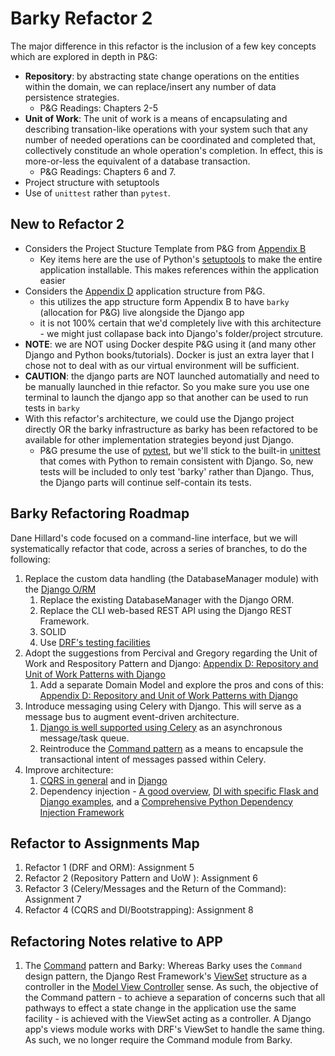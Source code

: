 # Barky Refactor 2
The major difference in this refactor is the inclusion of a few key concepts which are explored in depth in P&G:
- **Repository**: by abstracting state change operations on the entities within the domain, we can replace/insert any number of data persistence strategies.
    - P&G Readings: Chapters 2-5
- **Unit of Work**: The unit of work is a means of encapsulating and describing transation-like operations with your system such that any number of needed operations can be coordinated and completed that, collectively constitude an whole operation's completion.  In effect, this is more-or-less the equivalent of a database transaction.
    - P&G Readings: Chapters 6 and 7.
- Project structure with setuptools
- Use of `unittest` rather than `pytest`.

## New to Refactor 2
- Considers the Project Stucture Template from P&G from [Appendix B](https://www.cosmicpython.com/book/appendix_project_structure.html)
    - Key items here are the use of Python's [setuptools](https://setuptools.pypa.io/en/latest/setuptools.html) to make the entire application installable.  This makes references within the application easier
- Considers the [Appendix D](https://www.cosmicpython.com/book/appendix_django.html) application structure from P&G.
    - this utilizes the app structure form Appendix B to have `barky` (allocation for P&G) live alongside the Django app
    - it is not 100% certain that we'd completely live with this architecture - we might just collapase back into Django's folder/project strcuture.
- **NOTE**: we are NOT using Docker despite P&G using it (and many other Django and Python books/tutorials).  Docker is just an extra layer that I chose not to deal with as our virtual environment will be sufficient.
- **CAUTION**: the django parts are NOT launched automatially and need to be manually launched in thie refactor.  So you make sure you use one terminal to launch the django app so that another can be used to run tests in `barky`
- With this refactor's architecture, we could use the Django project directly OR the barky infrastructure as barky has been refactored to be available for other implementation strategies beyond just Django.
    - P&G presume the use of [pytest](https://docs.pytest.org/en/8.0.x/), but we'll stick to the built-in [unittest](https://docs.python.org/3/library/unittest.html) that comes with Python to remain consistent with Django.  So, new tests will be included to only test 'barky' rather than Django.  Thus, the Django parts will continue self-contain its tests.

## Barky Refactoring Roadmap
Dane Hillard's code focused on a command-line interface, but we will systematically refactor that code, across a series of branches, to do the following:

1. Replace the custom data handling (the DatabaseManager module) with the [Django O/RM](https://docs.djangoproject.com/en/5.0/topics/db/queries/)
    1. Replace the existing DatabaseManager with the Django ORM.
    2. Replace the CLI web-based REST API using the Django REST Framework.
    3. SOLID
    4. Use [DRF's testing facilities](https://www.django-rest-framework.org/api-guide/testing/#api-test-cases)
2. Adopt the suggestions from Percival and Gregory regarding the Unit of Work and Respository Pattern and Django: [Appendix D: Repository and Unit of Work Patterns with Django](https://www.cosmicpython.com/book/appendix_django.html)
    1. Add a separate Domain Model and explore the pros and cons of this: [Appendix D: Repository and Unit of Work Patterns with Django](https://www.cosmicpython.com/book/appendix_django.html)
3. Introduce messaging using Celery with Django.  This will serve as a message bus to augment event-driven architecture.
    1. [Django is well supported using Celery](https://docs.celeryq.dev/en/stable/django/first-steps-with-django.html) as an asynchronous message/task queue.
    2. Reintroduce the [Command pattern](https://refactoring.guru/design-patterns/command) as a means to encapsule the transactional intent of messages passed within Celery.
4. Improve architecture:
    1. [CQRS in general](https://douwevandermeij.medium.com/the-repository-pattern-via-cqrs-with-python-django-elasticsearch-cb38437721d3) and in [Django](https://django-cqrs.readthedocs.io/en/latest/)
    2. Dependency injection - [A good overview](https://thinhdanggroup.github.io/python-dependency-injection/), [DI with specific Flask and Django examples](https://snyk.io/blog/dependency-injection-python/), and a [Comprehensive Python Dependency Injection Framework](https://python-dependency-injector.ets-labs.org/)


## Refactor to Assignments Map
1. Refactor 1 (DRF and ORM): Assignment 5 
2. Refactor 2 (Repository Pattern and UoW ): Assignment 6
3. Refactor 3 (Celery/Messages and the Return of the Command): Assignment 7
4. Refactor 4 (CQRS and DI/Bootstrapping): Assignment 8

## Refactoring Notes relative to APP
1. The [Command](https://refactoring.guru/design-patterns/command) pattern and Barky: Whereas Barky uses the `Command` design pattern, the Django Rest Framework's [ViewSet](https://www.django-rest-framework.org/api-guide/viewsets/) structure as a controller in the [Model View Controller](https://www.askpython.com/django/django-mvt-architecture) sense.  As such, the objective of the Command pattern - to achieve a separation of concerns such that all pathways to effect a state change in the application use the same facility - is achieved with the ViewSet acting as a controller.  A Django app's views module works with DRF's ViewSet to handle the same thing.  As such, we no longer require the Command module from Barky.
